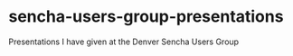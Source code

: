 sencha-users-group-presentations
================================

Presentations I have given at the Denver Sencha Users Group
